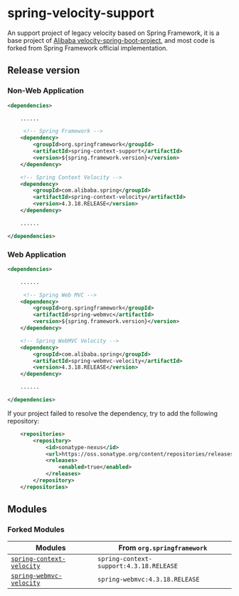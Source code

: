 # spring-velocity-support

An support project of legacy velocity based on Spring Framework, it is a base project of 
[Alibaba velocity-spring-boot-project](https://github.com/alibaba/velocity-spring-boot-project), and most code is 
forked from Spring Framework official implementation.


## Release version

### Non-Web Application

````xml
<dependencies>

    ......

     <!-- Spring Framework -->
    <dependency>
        <groupId>org.springframework</groupId>
        <artifactId>spring-context-support</artifactId>
        <version>${spring.framework.version}</version>
    </dependency>

    <!-- Spring Context Velocity -->
    <dependency>
        <groupId>com.alibaba.spring</groupId>
        <artifactId>spring-context-velocity</artifactId>
        <version>4.3.18.RELEASE</version>
    </dependency>

    ......

</dependencies>
````

### Web Application

````xml
<dependencies>

    ......

     <!-- Spring Web MVC -->
    <dependency>
        <groupId>org.springframework</groupId>
        <artifactId>spring-webmvc</artifactId>
        <version>${spring.framework.version}</version>
    </dependency>

    <!-- Spring WebMVC Velocity -->
    <dependency>
        <groupId>com.alibaba.spring</groupId>
        <artifactId>spring-webmvc-velocity</artifactId>
        <version>4.3.18.RELEASE</version>
    </dependency>

    ......

</dependencies>
````

If your project failed to resolve the dependency, try to add the following repository:
```xml
    <repositories>
        <repository>
            <id>sonatype-nexus</id>
            <url>https://oss.sonatype.org/content/repositories/releases</url>
            <releases>
                <enabled>true</enabled>
            </releases>
        </repository>
    </repositories>
```




## Modules


### Forked Modules

| Modules                  | From `org.springframework`                                  |
| ------------------------------- | ----------------------------------------------------------- |
| [`spring-context-velocity`](spring-context-velocity) | `spring-context-support:4.3.18.RELEASE`                     |
| [`spring-webmvc-velocity`](spring-webmvc-velocity)   | `spring-webmvc:4.3.18.RELEASE`                              |